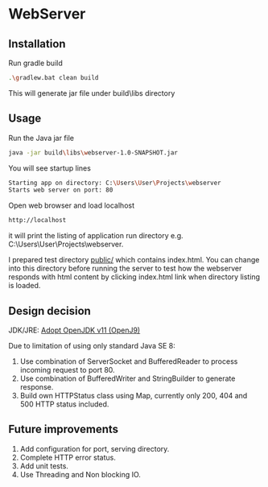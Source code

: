# WebServer


## Installation

Run gradle build

```bash
.\gradlew.bat clean build
```
This will generate jar file under build\libs directory


## Usage

Run the Java jar file

```bash
java -jar build\libs\webserver-1.0-SNAPSHOT.jar
```
You will see startup lines

```bash
Starting app on directory: C:\Users\User\Projects\webserver
Starts web server on port: 80
```

Open web browser and load localhost

```bash
http://localhost
```

it will print the listing of application run directory e.g. C:\Users\User\Projects\webserver.

I prepared test directory [public/](public/) which contains index.html. You can change into this directory before running the server to test how the webserver responds with html content by clicking index.html link when directory listing is loaded.


## Design decision

JDK/JRE: [Adopt OpenJDK v11 (OpenJ9)](https://adoptopenjdk.net/?variant=openjdk11&jvmVariant=openj9)

Due to limitation of using only standard Java SE 8:
1. Use combination of ServerSocket and BufferedReader to process incoming request to port 80.
2. Use combination of BufferedWriter and StringBuilder to generate response.
3. Build own HTTPStatus class using Map, currently only 200, 404 and 500 HTTP status included.


## Future improvements

1. Add configuration for port, serving directory.
2. Complete HTTP error status.
3. Add unit tests.
4. Use Threading and Non blocking IO.
